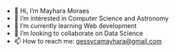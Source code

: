 - 👋 Hi, I’m Mayhara Moraes
- 👀 I’m interested in Computer Science and Astronomy
- 🌱 I’m currently learning Web development
- 💞️ I’m looking to collaborate on Data Science
- 📫 How to reach me: gessycamayhara@gmail.com

<!---
gessycamayhara/gessycamayhara is a ✨ special ✨ repository because its `README.md` (this file) appears on your GitHub profile.
You can click the Preview link to take a look at your changes.
--->
